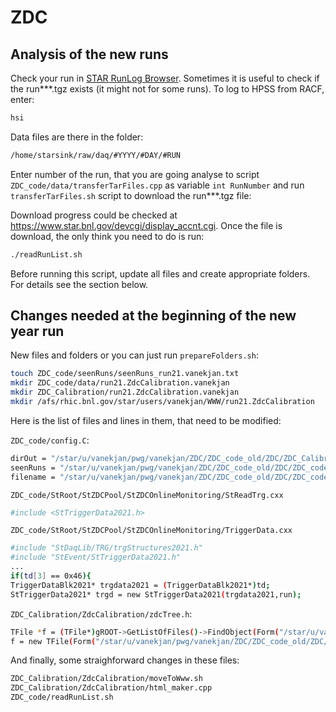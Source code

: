 # ZDC

## Analysis of the new runs
Check your run in [STAR RunLog Browser](https://online.star.bnl.gov/RunLog/).
Sometimes it is useful to check if the run***.tgz exists (it might not for some runs). To log to HPSS from RACF, enter:
```sh
hsi
```
Data files are there in the folder:
```sh
/home/starsink/raw/daq/#YYYY/#DAY/#RUN
```
Enter number of the run, that you are going analyse to script `ZDC_code/data/transferTarFiles.cpp` as variable `int RunNumber` and run `transferTarFiles.sh` script to download the run***.tgz file:

Download progress could be checked at https://www.star.bnl.gov/devcgi/display_accnt.cgi.
Once the file is download, the only think you need to do is run:
```sh
./readRunList.sh 
```
Before running this script, update all files and create appropriate folders. For details see the section below.

## Changes needed at the beginning of the new year run
New files and folders or you can just run `prepareFolders.sh`:
```sh
touch ZDC_code/seenRuns/seenRuns_run21.vanekjan.txt
mkdir ZDC_code/data/run21.ZdcCalibration.vanekjan
mkdir ZDC_Calibration/run21.ZdcCalibration.vanekjan
mkdir /afs/rhic.bnl.gov/star/users/vanekjan/WWW/run21.ZdcCalibration
```
Here is the list of files and lines in them, that need to be modified:

`ZDC_code/config.C`:
```sh
dirOut = "/star/u/vanekjan/pwg/vanekjan/ZDC/ZDC_code_old/ZDC/ZDC_Calibration/run19.ZdcCalibration.vanekjan";
seenRuns = "/star/u/vanekjan/pwg/vanekjan/ZDC/ZDC_code_old/ZDC/ZDC_code/seenRuns/seenRuns_run19.vanekjan.txt";
filename = "/star/u/vanekjan/pwg/vanekjan/ZDC/ZDC_code_old/ZDC/ZDC_code/data/run19.ZdcCalibration.vanekjan.list";
```

`ZDC_code/StRoot/StZDCPool/StZDCOnlineMonitoring/StReadTrg.cxx`
```sh
#include <StTriggerData2021.h>
```

`ZDC_code/StRoot/StZDCPool/StZDCOnlineMonitoring/TriggerData.cxx`
```sh
#include "StDaqLib/TRG/trgStructures2021.h" 
#include "StEvent/StTriggerData2021.h"
...
if(td[3] == 0x46){
TriggerDataBlk2021* trgdata2021 = (TriggerDataBlk2021*)td; 
StTriggerData2021* trgd = new StTriggerData2021(trgdata2021,run); 
```

`ZDC_Calibration/ZdcCalibration/zdcTree.h`:
```sh
TFile *f = (TFile*)gROOT->GetListOfFiles()->FindObject(Form("/star/u/vanekjan/pwg/vanekjan/ZDC/ZDC_code_old/ZDC/ZDC_Calibration/run19.ZdcCalibration.vanekjan/histo/run_%d.histo.root", mRunNumber));    
f = new TFile(Form("/star/u/vanekjan/pwg/vanekjan/ZDC/ZDC_code_old/ZDC/ZDC_Calibration/run19.ZdcCalibration.vanekjan/histo/run_%d.histo.root", mRunNumber));
```

And finally, some straighforward changes in these files:
```sh
ZDC_Calibration/ZdcCalibration/moveToWww.sh
ZDC_Calibration/ZdcCalibration/html_maker.cpp
ZDC_code/readRunList.sh
```
